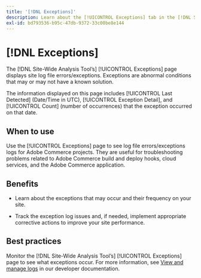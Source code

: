 ```yaml
---
title: '[!DNL Exceptions]'
description: Learn about the [!UICONTROL Exceptions] tab in the [!DNL Site-Wide Analysis Tool], when to use it, its benefits, and best practices.
exl-id: bd793536-b95c-47db-9372-33c00be8e144
---
```

# [!DNL Exceptions]

The [!DNL Site-Wide Analysis Tool’s] [!UICONTROL Exceptions] page displays site log file errors/exceptions. Exceptions are abnormal conditions that may or may not have a known solution.

The information displayed on this page includes [!UICONTROL Last Detected] (Date/Time in UTC), [!UICONTROL Exception Detail], and [!UICONTROL Count] (number of occurrences) that the exception occurred on that date.

## When to use

Use the [!UICONTROL Exceptions] page to see log file errors/exceptions logs for Adobe Commerce projects. They are useful for troubleshooting problems related to Adobe Commerce build and deploy hooks, cloud services, and the Adobe Commerce application.

## Benefits

* Learn about the exceptions that may occur and their frequency on your site.

* Track the exception log issues and, if needed, implement appropriate corrective actions to improve your site performance.

## Best practices

Monitor the [!DNL Site-Wide Analysis Tool’s] [!UICONTROL Exceptions] page to see what exceptions occur. For more information, see [View and manage logs](https://devdocs.magento.com/cloud/project/log-locations.html) in our developer documentation.
